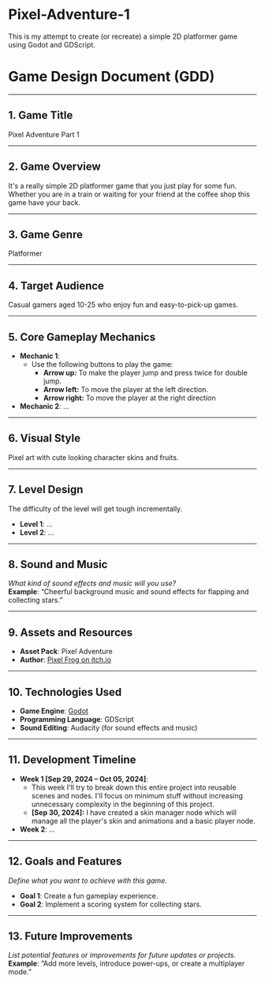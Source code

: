 # Pixel-Adventure-1
This is my attempt to create (or recreate) a simple 2D platformer game using Godot and GDScript.

# Game Design Document (GDD)

---

## 1. Game Title
Pixel Adventure Part 1

---

## 2. Game Overview
It's a really simple 2D platformer game that you just play for some fun. Whether you are in a train or waiting for your friend at the coffee shop this game have your back.

---

## 3. Game Genre
Platformer

---

## 4. Target Audience
Casual gamers aged 10-25 who enjoy fun and easy-to-pick-up games.

---

## 5. Core Gameplay Mechanics
- **Mechanic 1**:
  - Use the following buttons to play the game:
	- **Arrow up:** To make the player jump and press twice for double jump.
	- **Arrow left:** To move the player at the left direction.
	- **Arrow right:** To move the player at the right direction
- **Mechanic 2**: ...

---

## 6. Visual Style
Pixel art with cute looking character skins and fruits. 

---

## 7. Level Design
The difficulty of the level will get tough incrementally.
- **Level 1**: ...
- **Level 2**: ...

---

## 8. Sound and Music
*What kind of sound effects and music will you use?*  
**Example**: “Cheerful background music and sound effects for flapping and collecting stars.”  

---

## 9. Assets and Resources
- **Asset Pack**: Pixel Adventure
- **Author**: [Pixel Frog on itch.io](https://itch.io/profile/pixelfrog-assets)

---

## 10. Technologies Used
- **Game Engine**: [Godot](https://godotengine.org/)
- **Programming Language**: GDScript  
- **Sound Editing**: Audacity (for sound effects and music)

---

## 11. Development Timeline
- **Week 1 [Sep 29, 2024 – Oct 05, 2024]**:
	- This week I'll try to break down this entire project into reusable scenes and nodes. I'll focus on minimum stuff without increasing unnecessary complexity in the beginning of this project.
	- **[Sep 30, 2024]:** I have created a skin manager node which will manage all the player's skin and animations and a basic player node.
- **Week 2**: ...

---

## 12. Goals and Features
*Define what you want to achieve with this game.*  
- **Goal 1**: Create a fun gameplay experience.  
- **Goal 2**: Implement a scoring system for collecting stars.  

---

## 13. Future Improvements
*List potential features or improvements for future updates or projects.*  
**Example**: “Add more levels, introduce power-ups, or create a multiplayer mode.”  
